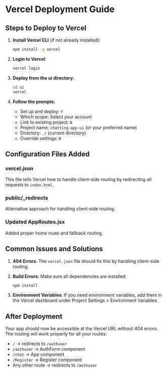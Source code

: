 # Vercel Deployment Guide

## Steps to Deploy to Vercel

1. **Install Vercel CLI** (if not already installed):
   ```bash
   npm install -g vercel
   ```

2. **Login to Vercel**:
   ```bash
   vercel login
   ```

3. **Deploy from the ui directory**:
   ```bash
   cd ui
   vercel
   ```

4. **Follow the prompts**:
   - Set up and deploy: `Y`
   - Which scope: Select your account
   - Link to existing project: `N`
   - Project name: `chatting-app-ui` (or your preferred name)
   - Directory: `./` (current directory)
   - Override settings: `N`

## Configuration Files Added

### vercel.json
This file tells Vercel how to handle client-side routing by redirecting all requests to `index.html`.

### public/_redirects
Alternative approach for handling client-side routing.

### Updated AppRoutes.jsx
Added proper home route and fallback routing.

## Common Issues and Solutions

1. **404 Errors**: The `vercel.json` file should fix this by handling client-side routing.

2. **Build Errors**: Make sure all dependencies are installed:
   ```bash
   npm install
   ```

3. **Environment Variables**: If you need environment variables, add them in the Vercel dashboard under Project Settings > Environment Variables.

## After Deployment

Your app should now be accessible at the Vercel URL without 404 errors. The routing will work properly for all your routes:
- `/` → redirects to `/authuser`
- `/authuser` → AuthForm component
- `/chat` → App component
- `/Register` → Register component
- Any other route → redirects to `/authuser` 